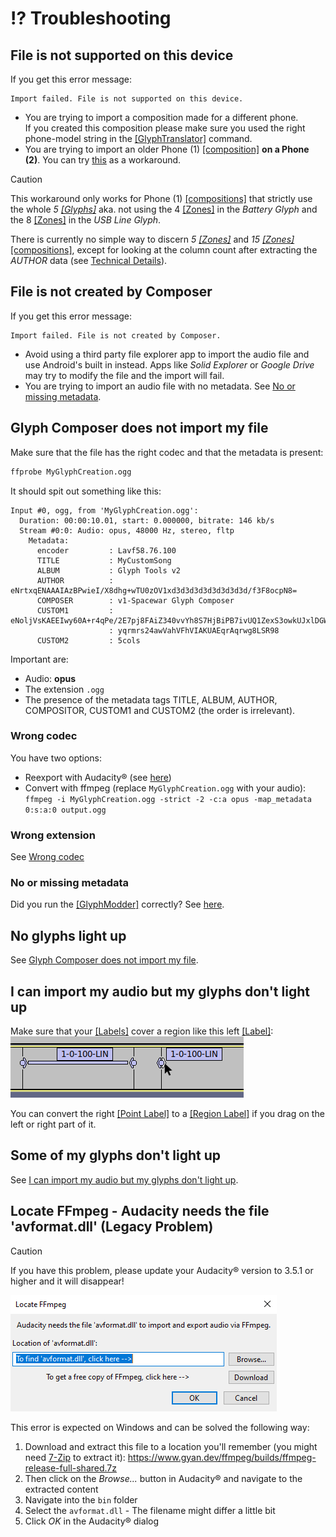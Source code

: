# :interrobang: Troubleshooting
## File is not supported on this device
If you get this error message:
```
Import failed. File is not supported on this device.
```
* You are trying to import a composition made for a different phone.  
If you created this composition please make sure you used the right phone-model string in the [\[GlyphTranslator\]](./1_Terminology.md#glyphtranslator) command.
* You are trying to import an older Phone (1) [\[composition\]](./1_Terminology.md#compositioncompositions) **on a Phone (2)**. You can try [this](https://github.com/SebiAi/custom-nothing-glyph-tools/discussions/25) as a workaround.
> [!CAUTION]
> This workaround only works for Phone (1) [\[compositions\]](./1_Terminology.md#compositioncompositions) that strictly use the whole *5 [\[Glyphs\]](./1_Terminology.md#glyphs)* aka. not using the 4 [\[Zones\]](./1_Terminology.md#zones) in the *Battery Glyph* and the 8 [\[Zones\]](./1_Terminology.md#zones) in the *USB Line Glyph*.
>
> There is currently no simple way to discern *5 [\[Zones\]](./1_Terminology.md#zones)* and *15 [\[Zones\]](./1_Terminology.md#zones)* [\[compositions\]](./1_Terminology.md#compositioncompositions), except for looking at the column count after extracting the *AUTHOR* data (see [Technical Details](./8_Technical%20Details.md)).

## File is not created by Composer
If you get this error message:
```
Import failed. File is not created by Composer.
```
* Avoid using a third party file explorer app to import the audio file and use Android's built in instead. Apps like *Solid Explorer* or *Google Drive* may try to modify the file and the import will fail.
* You are trying to import an audio file with no metadata. See [No or missing metadata](#no-or-missing-metadata).

## Glyph Composer does not import my file
Make sure that the file has the right codec and that the metadata is present:
```bash
ffprobe MyGlyphCreation.ogg
```
It should spit out something like this:
```
Input #0, ogg, from 'MyGlyphCreation.ogg':
  Duration: 00:00:10.01, start: 0.000000, bitrate: 146 kb/s
  Stream #0:0: Audio: opus, 48000 Hz, stereo, fltp
    Metadata:
      encoder         : Lavf58.76.100
      TITLE           : MyCustomSong
      ALBUM           : Glyph Tools v2
      AUTHOR          : eNrtxqENAAAIAzBPwieI/X8dhg+wTU0zOV1xd3d3d3d3d3d3d3d3d/f3F8ocpN8=
      COMPOSER        : v1-Spacewar Glyph Composer
      CUSTOM1         : eNoljVsKAEEIwy60A+r4qPe/2E7pj8FAiZ340vvYh8S7HjBiPB7ivUQ1ZexS3owkUJxlDGWOUZZf
                      : yqrmrs24awVahVFhVIAKUAEqrAqrwg8LSR98
      CUSTOM2         : 5cols
```
Important are:
* Audio: **opus**
* The extension `.ogg`
* The presence of the metadata tags TITLE, ALBUM, AUTHOR, COMPOSITOR, CUSTOM1 and CUSTOM2 (the order is irrelevant).

### Wrong codec
You have two options:
* Reexport with Audacity&reg; (see [here](./4_First%20Composition/2_Using%20the%20Glyph%20Tools.md#exporting-audio-and-labels-from-audacity))
* Convert with ffmpeg (replace `MyGlyphCreation.ogg` with your audio): `ffmpeg -i MyGlyphCreation.ogg -strict -2 -c:a opus -map_metadata 0:s:a:0 output.ogg`

### Wrong extension
See [Wrong codec](#wrong-codec)

### No or missing metadata
Did you run the [\[GlyphModder\]](./1_Terminology.md#glyphmodder) correctly? See [here](./4_First%20Composition/2_Using%20the%20Glyph%20Tools.md#using-the-glyphmodder).

## No glyphs light up
See [Glyph Composer does not import my file](#glyph-composer-does-not-import-my-file).

## I can import my audio but my glyphs don't light up
Make sure that your [\[Labels\]](./1_Terminology.md#label) cover a region like this left [\[Label\]](./1_Terminology.md#label):  
![Audacity region Labels example](./assets/Audacity%20region%20Labels%20example.png)

You can convert the right [\[Point Label\]](./1_Terminology.md#point-label) to a [\[Region Label\]](./1_Terminology.md#region-label) if you drag on the left or right part of it.

## Some of my glyphs don't light up
See [I can import my audio but my glyphs don't light up](#i-can-import-my-audio-but-my-glyphs-dont-light-up).

## Locate FFmpeg - Audacity needs the file 'avformat.dll' (Legacy Problem)
> [!CAUTION]
> If you have this problem, please update your Audacity&reg; version to 3.5.1 or higher and it will disappear!

![Audacity&reg; - Locate FFmpeg prompt](assets/Audacity%20locate%20FFmpeg%20prompt.png)

This error is expected on Windows and can be solved the following way:
1. Download and extract this file to a location you'll remember (you might need [7-Zip](https://7-zip.org/) to extract it): https://www.gyan.dev/ffmpeg/builds/ffmpeg-release-full-shared.7z
2. Then click on the *Browse...* button in Audacity&reg; and navigate to the extracted content
3. Navigate into the `bin` folder
4. Select the `avformat.dll` - The filename might differ a little bit
5. Click *OK* in the Audacity&reg; dialog